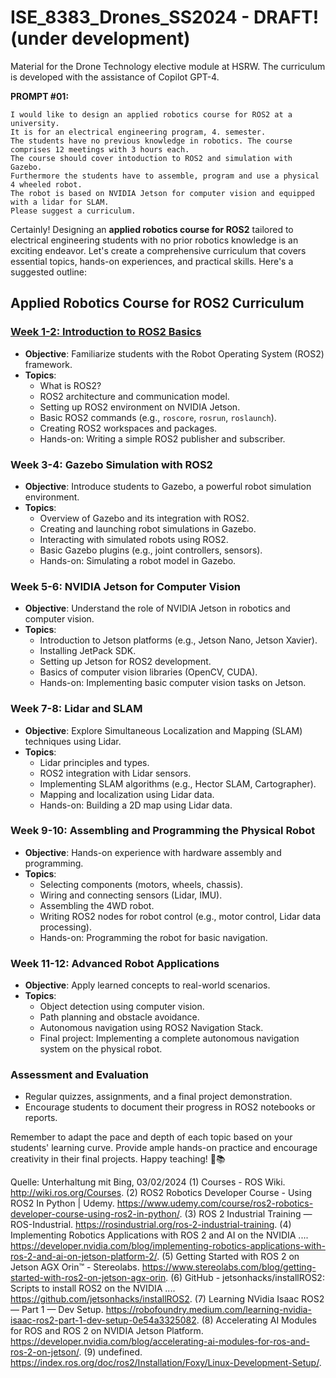 # ISE_8383_Drones_SS2024 - DRAFT! (under development)
Material for the Drone Technology elective module at HSRW. The curriculum is developed with the assistance of Copilot GPT-4.

**PROMPT #01:**


```
I would like to design an applied robotics course for ROS2 at a university.
It is for an electrical engineering program, 4. semester.
The students have no previous knowledge in robotics. The course comprises 12 meetings with 3 hours each.
The course should cover intoduction to ROS2 and simulation with Gazebo.
Furthermore the students have to assemble, program and use a physical 4 wheeled robot.
The robot is based on NVIDIA Jetson for computer vision and equipped with a lidar for SLAM.
Please suggest a curriculum.
```

Certainly! Designing an **applied robotics course for ROS2** tailored to electrical engineering students with no prior robotics knowledge is an exciting endeavor. Let's create a comprehensive curriculum that covers essential topics, hands-on experiences, and practical skills. Here's a suggested outline:

## **Applied Robotics Course for ROS2 Curriculum**

### [**Week 1-2: Introduction to ROS2 Basics**](Topic_01_ROS2_Basics.md)
- **Objective**: Familiarize students with the Robot Operating System (ROS2) framework.
- **Topics**:
    - What is ROS2?
    - ROS2 architecture and communication model.
    - Setting up ROS2 environment on NVIDIA Jetson.
    - Basic ROS2 commands (e.g., `roscore`, `rosrun`, `roslaunch`).
    - Creating ROS2 workspaces and packages.
    - Hands-on: Writing a simple ROS2 publisher and subscriber.

### **Week 3-4: Gazebo Simulation with ROS2**
- **Objective**: Introduce students to Gazebo, a powerful robot simulation environment.
- **Topics**:
    - Overview of Gazebo and its integration with ROS2.
    - Creating and launching robot simulations in Gazebo.
    - Interacting with simulated robots using ROS2.
    - Basic Gazebo plugins (e.g., joint controllers, sensors).
    - Hands-on: Simulating a robot model in Gazebo.

### **Week 5-6: NVIDIA Jetson for Computer Vision**
- **Objective**: Understand the role of NVIDIA Jetson in robotics and computer vision.
- **Topics**:
    - Introduction to Jetson platforms (e.g., Jetson Nano, Jetson Xavier).
    - Installing JetPack SDK.
    - Setting up Jetson for ROS2 development.
    - Basics of computer vision libraries (OpenCV, CUDA).
    - Hands-on: Implementing basic computer vision tasks on Jetson.

### **Week 7-8: Lidar and SLAM**
- **Objective**: Explore Simultaneous Localization and Mapping (SLAM) techniques using Lidar.
- **Topics**:
    - Lidar principles and types.
    - ROS2 integration with Lidar sensors.
    - Implementing SLAM algorithms (e.g., Hector SLAM, Cartographer).
    - Mapping and localization using Lidar data.
    - Hands-on: Building a 2D map using Lidar data.

### **Week 9-10: Assembling and Programming the Physical Robot**
- **Objective**: Hands-on experience with hardware assembly and programming.
- **Topics**:
    - Selecting components (motors, wheels, chassis).
    - Wiring and connecting sensors (Lidar, IMU).
    - Assembling the 4WD robot.
    - Writing ROS2 nodes for robot control (e.g., motor control, Lidar data processing).
    - Hands-on: Programming the robot for basic navigation.

### **Week 11-12: Advanced Robot Applications**
- **Objective**: Apply learned concepts to real-world scenarios.
- **Topics**:
    - Object detection using computer vision.
    - Path planning and obstacle avoidance.
    - Autonomous navigation using ROS2 Navigation Stack.
    - Final project: Implementing a complete autonomous navigation system on the physical robot.

### **Assessment and Evaluation**
- Regular quizzes, assignments, and a final project demonstration.
- Encourage students to document their progress in ROS2 notebooks or reports.

Remember to adapt the pace and depth of each topic based on your students' learning curve. Provide ample hands-on practice and encourage creativity in their final projects. Happy teaching! 🤖📚

Quelle: Unterhaltung mit Bing, 03/02/2024
(1) Courses - ROS Wiki. http://wiki.ros.org/Courses.
(2) ROS2 Robotics Developer Course - Using ROS2 In Python | Udemy. https://www.udemy.com/course/ros2-robotics-developer-course-using-ros2-in-python/.
(3) ROS 2 Industrial Training — ROS-Industrial. https://rosindustrial.org/ros-2-industrial-training.
(4) Implementing Robotics Applications with ROS 2 and AI on the NVIDIA .... https://developer.nvidia.com/blog/implementing-robotics-applications-with-ros-2-and-ai-on-jetson-platform-2/.
(5) Getting Started with ROS 2 on Jetson AGX Orin™ - Stereolabs. https://www.stereolabs.com/blog/getting-started-with-ros2-on-jetson-agx-orin.
(6) GitHub - jetsonhacks/installROS2: Scripts to install ROS2 on the NVIDIA .... https://github.com/jetsonhacks/installROS2.
(7) Learning NVidia Isaac ROS2 — Part 1 — Dev Setup. https://robofoundry.medium.com/learning-nvidia-isaac-ros2-part-1-dev-setup-0e54a3325082.
(8) Accelerating AI Modules for ROS and ROS 2 on NVIDIA Jetson Platform. https://developer.nvidia.com/blog/accelerating-ai-modules-for-ros-and-ros-2-on-jetson/.
(9) undefined. https://index.ros.org/doc/ros2/Installation/Foxy/Linux-Development-Setup/.
